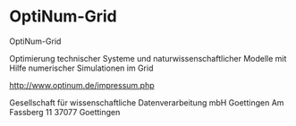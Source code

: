 OptiNum-Grid
============

OptiNum-Grid

Optimierung technischer Systeme und naturwissenschaftlicher Modelle mit 
Hilfe numerischer Simulationen im Grid

http://www.optinum.de/impressum.php

Gesellschaft für wissenschaftliche Datenverarbeitung mbH Goettingen
Am Fassberg 11
37077 Goettingen
